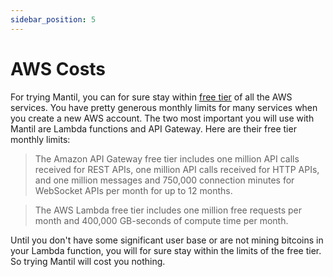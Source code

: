 ```yaml
---
sidebar_position: 5
---
```


# AWS Costs

For trying Mantil, you can for sure stay within [free tier](https://aws.amazon.com/free/?all-free-tier.sort-by=item.additionalFields.SortRank&all-free-tier.sort-order=asc&awsf.Free%20Tier%20Types=*all&awsf.Free%20Tier%20Categories=*all) of all the AWS services. You have pretty generous monthly limits for many services when you create a new AWS account. The two most important you will use with Mantil are Lambda functions and API Gateway. Here are their free tier monthly limits:

> The Amazon API Gateway free tier includes one million API calls received for REST APIs, one million API calls received for HTTP APIs, and one million messages and 750,000 connection minutes for WebSocket APIs per month for up to 12 months.

> The AWS Lambda free tier includes one million free requests per month and 400,000 GB-seconds of compute time per month.

Until you don't have some significant user base or are not mining bitcoins in your Lambda function, you will for sure stay within the limits of the free tier. So trying Mantil will cost you nothing. 

